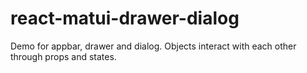 # react-matui-drawer-dialog
Demo for appbar, drawer and dialog. Objects interact with each other through props and states.
